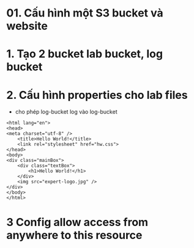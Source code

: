 # 01. Cấu hình một S3 bucket và website

# 1. Tạo 2 bucket lab bucket, log bucket

# 2. Cấu hình properties cho lab files

- cho phép log-bucket log vào log-bucket

```
<html lang="en">
<head>
<meta charset="utf-8" />
    <title>Hello World!</title>
    <link rel="stylesheet" href="hw.css">
</head>
<body>
<div class="mainBox">
    <div class="textBox">
        <h1>Hello World!</h1>
    </div>
    <img src="expert-logo.jpg" />
</div>
</body>
</html>
```

# 3 Config allow access from anywhere to this resource

#
